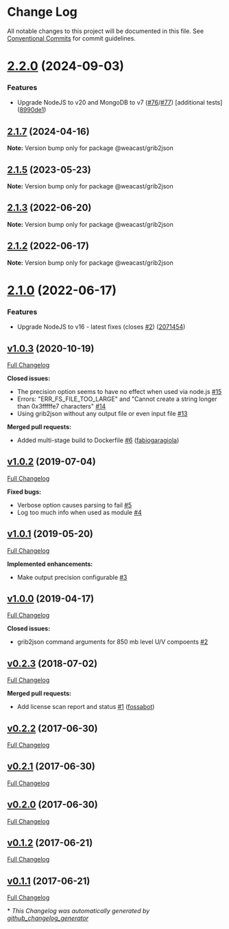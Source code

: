 # Change Log

All notable changes to this project will be documented in this file.
See [Conventional Commits](https://conventionalcommits.org) for commit guidelines.

# [2.2.0](https://github.com/weacast/weacast/compare/v2.1.7...v2.2.0) (2024-09-03)


### Features

* Upgrade NodeJS to v20 and MongoDB to v7 ([#76](https://github.com/weacast/weacast/issues/76)/[#77](https://github.com/weacast/weacast/issues/77)) [additional tests] ([8990de1](https://github.com/weacast/weacast/commit/8990de121b06f0d01b3299f92168f458330993f6))





## [2.1.7](https://github.com/weacast/weacast/compare/v2.1.6...v2.1.7) (2024-04-16)

**Note:** Version bump only for package @weacast/grib2json





## [2.1.5](https://github.com/weacast/weacast/compare/v2.1.4...v2.1.5) (2023-05-23)

**Note:** Version bump only for package @weacast/grib2json





## [2.1.3](https://github.com/weacast/weacast/compare/v2.1.2...v2.1.3) (2022-06-20)

**Note:** Version bump only for package @weacast/grib2json





## [2.1.2](https://github.com/weacast/weacast/compare/v2.1.1...v2.1.2) (2022-06-17)

**Note:** Version bump only for package @weacast/grib2json






# [2.1.0](https://github.com/weacast/weacast/compare/v2.0.3...v2.1.0) (2022-06-17)

### Features

* Upgrade NodeJS to v16 - latest fixes (closes [#2](https://github.com/weacast/weacast/issues/2)) ([2071454](https://github.com/weacast/weacast/commit/2071454415249f33ad16be37f5672606633250db))

## [v1.0.3](https://github.com/weacast/weacast-grib2json/tree/v1.0.3) (2020-10-19)

[Full Changelog](https://github.com/weacast/weacast-grib2json/compare/v1.0.2...v1.0.3)

**Closed issues:**

- The precision option seems to have no effect when used via node.js [\#15](https://github.com/weacast/weacast-grib2json/issues/15)
- Errors: "ERR\_FS\_FILE\_TOO\_LARGE" and "Cannot create a string longer than 0x3fffffe7 characters" [\#14](https://github.com/weacast/weacast-grib2json/issues/14)
- Using grib2json without any output file or even input file [\#13](https://github.com/weacast/weacast-grib2json/issues/13)

**Merged pull requests:**

- Added multi-stage build to Dockerfile [\#6](https://github.com/weacast/weacast-grib2json/pull/6) ([fabiogaragiola](https://github.com/fabiogaragiola))

## [v1.0.2](https://github.com/weacast/weacast-grib2json/tree/v1.0.2) (2019-07-04)

[Full Changelog](https://github.com/weacast/weacast-grib2json/compare/v1.0.1...v1.0.2)

**Fixed bugs:**

- Verbose option causes parsing to fail [\#5](https://github.com/weacast/weacast-grib2json/issues/5)
- Log too much info when used as module [\#4](https://github.com/weacast/weacast-grib2json/issues/4)

## [v1.0.1](https://github.com/weacast/weacast-grib2json/tree/v1.0.1) (2019-05-20)

[Full Changelog](https://github.com/weacast/weacast-grib2json/compare/v1.0.0...v1.0.1)

**Implemented enhancements:**

- Make output precision configurable [\#3](https://github.com/weacast/weacast-grib2json/issues/3)

## [v1.0.0](https://github.com/weacast/weacast-grib2json/tree/v1.0.0) (2019-04-17)

[Full Changelog](https://github.com/weacast/weacast-grib2json/compare/v0.2.3...v1.0.0)

**Closed issues:**

- grib2json command arguments for 850 mb level U/V compoents [\#2](https://github.com/weacast/weacast-grib2json/issues/2)

## [v0.2.3](https://github.com/weacast/weacast-grib2json/tree/v0.2.3) (2018-07-02)

[Full Changelog](https://github.com/weacast/weacast-grib2json/compare/v0.2.2...v0.2.3)

**Merged pull requests:**

- Add license scan report and status [\#1](https://github.com/weacast/weacast-grib2json/pull/1) ([fossabot](https://github.com/fossabot))

## [v0.2.2](https://github.com/weacast/weacast-grib2json/tree/v0.2.2) (2017-06-30)

[Full Changelog](https://github.com/weacast/weacast-grib2json/compare/v0.2.1...v0.2.2)

## [v0.2.1](https://github.com/weacast/weacast-grib2json/tree/v0.2.1) (2017-06-30)

[Full Changelog](https://github.com/weacast/weacast-grib2json/compare/v0.2.0...v0.2.1)

## [v0.2.0](https://github.com/weacast/weacast-grib2json/tree/v0.2.0) (2017-06-30)

[Full Changelog](https://github.com/weacast/weacast-grib2json/compare/v0.1.2...v0.2.0)

## [v0.1.2](https://github.com/weacast/weacast-grib2json/tree/v0.1.2) (2017-06-21)

[Full Changelog](https://github.com/weacast/weacast-grib2json/compare/v0.1.1...v0.1.2)

## [v0.1.1](https://github.com/weacast/weacast-grib2json/tree/v0.1.1) (2017-06-21)

[Full Changelog](https://github.com/weacast/weacast-grib2json/compare/1793227f22ce5bb8b802a0a59921c51dd40afa99...v0.1.1)



\* *This Changelog was automatically generated by [github_changelog_generator](https://github.com/skywinder/Github-Changelog-Generator)*
